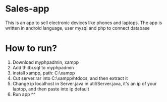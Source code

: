 # Sales-app
 This is an app to sell electronic devices like phones and laptops. The app is written in android language, user mysql and php to connect database
 
 # How to run?
 1. Download myphpadmin, xampp
 1. Add thitbi.sql to myphpadmin
 2. install xampp, path: C:\xampp
 3. Cut server.rar into C:\xampp\htdocs, and then extract it
 4. Change ip localhost in Server.java in util/Server.java, it's an ip of your laptop, and then paste into ip default 
 5. Run app ^^
 

